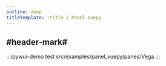 ```yaml
---
outline: deep
titleTemplate: :title | Panel-Vuepy
---
```


## #header-mark#
:::ipywui-demo test
src/examples/panel_vuepy/panes/Vega
::: 
